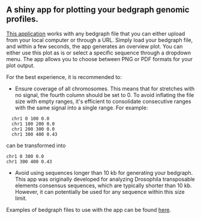 ## A shiny app for plotting your bedgraph genomic profiles.

[This application](https://thenotoriousmbg.shinyapps.io/te_profiles/) works with any bedgraph file that you can either upload from your local computer or through a URL. Simply load your bedgraph file, and within a few seconds, the app generates an overview plot. You can either use this plot as is or select a specific sequence through a dropdown menu. The app allows you to choose between PNG or PDF formats for your plot output.

For the best experience, it is recommended to:
- Ensure coverage of all chromosomes. This means that for stretches with no signal, the fourth column should be set to 0. To avoid inflating the file size with empty ranges, it's efficient to consolidate consecutive ranges with the same signal into a single range. For example:
```
  chr1 0 100 0.0
  chr1 100 200 0.0
  chr1 200 300 0.0
  chr1 300 400 0.43
  ```
  can be transformed into

  ```
  chr1 0 300 0.0
  chr1 300 400 0.43
  ```
- Avoid using sequences longer than 10 kb for generating your bedgraph. This app was originally developed for analyzing Drosophila transposable elements consensus sequences, which are typically shorter than 10 kb. However, it can potentially be used for any sequence within this size limit.

Examples of bedgraph files to use with the app can be found [here](https://share.genome.au.dk/YGcn3w9QN7U/).
